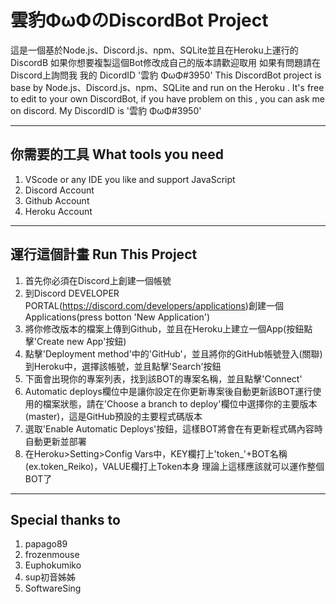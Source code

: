 # 雲豹ΦωΦのDiscordBot Project
這是一個基於Node.js、Discord.js、npm、SQLite並且在Heroku上運行的DiscordB
如果你想要複製這個Bot修改成自己的版本請歡迎取用
如果有問題請在Discord上詢問我
我的 DicordID '雲豹 ΦωΦ#3950'
This DiscordBot project is base by Node.js、Discord.js、npm、SQLite and run on the Heroku .
It's free to edit to your own DiscordBot, if you have problem on this , you can ask me on discord.
My DiscordID is '雲豹 ΦωΦ#3950'

***
## 你需要的工具 What tools you need
1. VScode or any IDE you like and support JavaScript
2. Discord Account
3. Github Account
4. Heroku Account

***
## 運行這個計畫 Run This Project
1. 首先你必須在Discord上創建一個帳號
2. 到Discord DEVELOPER PORTAL(https://discord.com/developers/applications)創建一個Applications(press botton 'New Application')
3. 將你修改版本的檔案上傳到Github，並且在Heroku上建立一個App(按鈕點擊'Create new App'按鈕)
4. 點擊'Deployment method'中的'GitHub'，並且將你的GitHub帳號登入(關聯)到Heroku中，選擇該帳號，並且點擊'Search'按鈕
5. 下面會出現你的專案列表，找到該BOT的專案名稱，並且點擊'Connect'
6. Automatic deploys欄位中是讓你設定在你更新專案後自動更新該BOT運行使用的檔案狀態，請在'Choose a branch to deploy'欄位中選擇你的主要版本(master)，這是GitHub預設的主要程式碼版本
7. 選取'Enable Automatic Deploys'按鈕，這樣BOT將會在有更新程式碼內容時自動更新並部署
8. 在Heroku>Setting>Config Vars中，KEY欄打上'token_'+BOT名稱(ex.token_Reiko)，VALUE欄打上Token本身
理論上這樣應該就可以運作整個BOT了

***
## Special thanks to
1. papago89
2. frozenmouse
3. Euphokumiko
4. sup初音姊姊
5. SoftwareSing